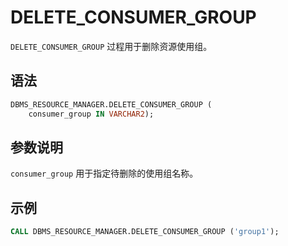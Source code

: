 # DELETE_CONSUMER_GROUP 

`DELETE_CONSUMER_GROUP` 过程用于删除资源使用组。

## 语法 

```sql
DBMS_RESOURCE_MANAGER.DELETE_CONSUMER_GROUP (
    consumer_group IN VARCHAR2);
```

## 参数说明 

`consumer_group` 用于指定待删除的使用组名称。

## 示例 

```sql
CALL DBMS_RESOURCE_MANAGER.DELETE_CONSUMER_GROUP ('group1'); 
```